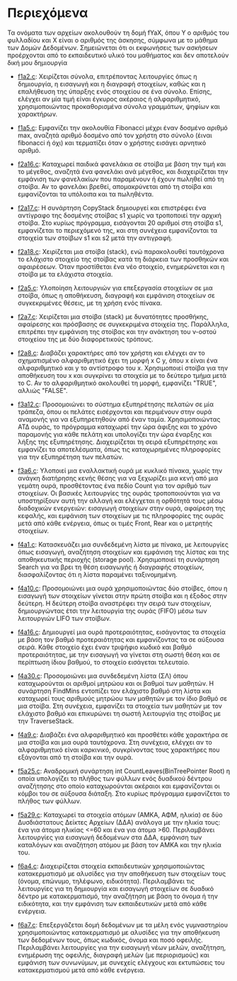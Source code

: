 # Περιεχόμενα
Τα ονόματα των αρχείων ακολουθούν τη δομή fYaX, όπου Y ο αριθμός του φυλλαδίου και X είναι ο αριθμός της άσκησης, σύμφωνα με το μάθημα των Δομών Δεδομένων. Σημειώνεται ότι οι εκφωνήσεις των ασκήσεων προέρχονται από το εκπαιδευτικό υλικό του μαθήματος και δεν αποτελούν δική μου δημιουργία

* [f1a2.c](./f1a2.c): Χειρίζεται σύνολα, επιτρέποντας λειτουργίες όπως η δημιουργία, η εισαγωγή και η διαγραφή στοιχείων, καθώς και η επαλήθευση της ύπαρξης ενός στοιχείου σε ένα σύνολο. Επίσης, ελέγχει αν μία τιμή είναι έγκυρος ακέραιος ή αλφαριθμητικό, χρησιμοποιώντας προκαθορισμένα σύνολα γραμμάτων, ψηφίων και χαρακτήρων.

* [f1a5.c](./f1a5.c): Εμφανίζει την ακολουθία Fibonacci μέχρι έναν δοσμένο αριθμό max, αναζητά αριθμό δοσμένο από τον χρήστη στο σύνολο (έιναι fibonacci ή όχι) και τερματίζει όταν ο χρήστης εισάγει αρνητικό αριθμό.
  
* [f2a16.c](./f2a16.c): Καταχωρεί παιδικά φανελάκια σε στοίβα με βάση την τιμή και το μέγεθος, αναζητά ένα φανελάκι ανά μέγεθος, και διαχειρίζεται την εμφάνιση των φανελακίων που παραμένουν ή έχουν πωληθεί από τη στοίβα. Αν το φανελάκι βρεθεί, απομακρύνεται από τη στοίβα και εμφανίζονται τα υπόλοιπα και τα πωληθέντα.

* [f2a17.c](./f2a17.c): Η συνάρτηση CopyStack δημιουργεί και επιστρέφει ένα αντίγραφο της δοσμένης στοίβας s1 χωρίς να τροποποιεί την αρχική στοίβα. Στο κυρίως πρόγραμμα, εισάγονται 20 αριθμοί στη στοίβα s1, εμφανίζεται το περιεχόμενό της, και στη συνέχεια εμφανίζονται τα στοιχεία των στοίβων s1 και s2 μετά την αντιγραφή.

* [f2a18.c](./f2a18.c): Χειρίζεται μια στοίβα (stack), ενώ παρακολουθεί ταυτόχρονα το ελάχιστο στοιχείο της στοίβας κατά τη διάρκεια των προσθηκών και αφαιρέσεων. Όταν προστίθεται ένα νέο στοιχείο, ενημερώνεται και η στοίβα με τα ελάχιστα στοιχεία.
     
* [f2a5.c](./f2a5.c): Υλοποίηση λειτουργιών για επεξεργασία στοιχείων σε μια στοίβα, όπως η αποθήκευση, διαγραφή και εμφάνιση στοιχείων σε συγκεκριμένες θέσεις, με τη χρήση ενός πίνακα.

* [f2a7.c](./f2a7.c): Χειρίζεται μια στοίβα (stack) με δυνατότητες προσθήκης, αφαίρεσης και πρόσβασης σε συγκεκριμένα στοιχεία της. Παράλληλα, επιτρέπει την εμφάνιση της στοίβας και την ανάκτηση του ν-οστού στοιχείου της με δύο διαφορετικούς τρόπους.

* [f2a8.c](./f2a8.c): Διαβάζει χαρακτήρες από τον χρήστη και ελέγχει αν το σχηματισμένο αλφαριθμητικό έχει τη μορφή x C y, όπου x είναι ένα αλφαριθμητικό και y το αντίστροφο του x. Χρησιμοποιεί στοίβα για την αποθήκευση του x και συγκρίνει τα στοιχεία με το δεύτερο τμήμα μετά το C. Αν το αλφαριθμητικό ακολουθεί τη μορφή, εμφανίζει "TRUE", αλλιώς "FALSE".

* [f3a12.c](./f3a12.c): Προσομοιώνει το σύστημα εξυπηρέτησης πελατών σε μία τράπεζα, όπου οι πελάτες εισέρχονται και περιμένουν στην ουρά αναμονής για να εξυπηρετηθούν από έναν ταμία. Χρησιμοποιώντας ΑΤΔ ουράς, το πρόγραμμα καταχωρεί την ώρα άφιξης και το χρόνο παραμονής για κάθε πελάτη και υπολογίζει την ώρα έναρξης και λήξης της εξυπηρέτησης. Διαχειρίζεται τη σειρά εξυπηρέτησης και εμφανίζει τα αποτελέσματα, όπως τις καταχωρημένες πληροφορίες για την εξυπηρέτηση των πελατών.

* [f3a6.c](./f3a6.c): Υλοποιεί μια εναλλακτική ουρά με κυκλικό πίνακα, χωρίς την ανάγκη διατήρησης κενής θέσης για να ξεχωρίζει μια κενή από μια γεμάτη ουρά, προσθέτοντας ένα πεδίο Count για τον αριθμό των στοιχείων. Οι βασικές λειτουργίες της ουράς τροποποιούνται για να υποστηρίξουν αυτή την αλλαγή και ελέγχεται η ορθότητά τους μέσω διαδοχικών ενεργειών: εισαγωγή στοιχείων στην ουρά, αφαίρεση της κεφαλής, και εμφάνιση των στοιχείων με τις πληροφορίες της ουράς μετά από κάθε ενέργεια, όπως οι τιμές Front, Rear και ο μετρητής στοιχείων.

* [f4a1.c](./f4a1.c): Κατασκευάζει μια συνδεδεμένη λίστα με πίνακα, με λειτουργίες όπως εισαγωγή, αναζήτηση στοιχείων και εμφάνιση της λίστας και της αποθηκευτικής περιοχής (storage pool). Χρησιμοποιεί τη συνάρτηση Search για να βρει τη θέση εισαγωγής ή διαγραφής στοιχείων, διασφαλίζοντας ότι η λίστα παραμένει ταξινομημένη.

* [f4a10.c](./f4a10.c): Προσομοιώνει μια ουρά χρησιμοποιώντας δύο στοίβες, όπου η εισαγωγή των στοιχείων γίνεται στην πρώτη στοίβα και η έξοδος στην δεύτερη. Η δεύτερη στοίβα αναστρέφει την σειρά των στοιχείων, δημιουργώντας έτσι την λειτουργία της ουράς (FIFO) μέσω των λειτουργιών LIFO των στοίβων.

* [f4a16.c](./f4a16.c): Δημιουργεί μια ουρά προτεραιότητας, εισάγοντας τα στοιχεία με βάση τον βαθμό προτεραιότητας και εμφανίζοντας τα σε αύξουσα σειρά. Κάθε στοιχείο έχει έναν τριψήφιο κωδικό και βαθμό προτεραιότητας, με την εισαγωγή να γίνεται στη σωστή θέση και σε περίπτωση ίδιου βαθμού, το στοιχείο εισάγεται τελευταίο.

* [f4a30.c](./f4a30.c): Προσομοιώνει μια συνδεδεμένη λίστα (ΣΛ) όπου καταχωρούνται οι αριθμοί μητρώου και οι βαθμοί των μαθητών. Η συνάρτηση FindMins εντοπίζει τον ελάχιστο βαθμό στη λίστα και καταχωρεί τους αριθμούς μητρώου των μαθητών με τον ίδιο βαθμό σε μια στοίβα. Στη συνέχεια, εμφανίζει τα στοιχεία των μαθητών με τον ελάχιστο βαθμό και επικυρώνει τη σωστή λειτουργία της στοίβας με την TraverseStack.

* [f4a9.c](./f4a9.c): Διαβάζει ένα αλφαριθμητικό και προσθέτει κάθε χαρακτήρα σε μια στοίβα και μια ουρά ταυτόχρονα. Στη συνέχεια, ελέγχει αν το αλφαριθμητικό είναι καρκινικό, συγκρίνοντας τους χαρακτήρες που εξάγονται από τη στοίβα και την ουρά.

* [f5a25.c](./f5a25.c): Αναδρομική συνάρτηση int CountLeaves(BinTreePointer Root) η οποία υπολογίζει το πλήθος των
φύλλων ενός δυαδικού δέντρου αναζήτησης στο οποίο καταχωρούνται ακέραιοι και εμφανίζονται οι κόμβοι του
σε αύξουσα διάταξη. Στο κυρίως πρόγραμμα εμφανίζεται το πλήθος των φύλλων. 

* [f5a29.c](./f5a29.c): Καταχωρεί τα στοιχεία ατόμων (ΑΜΚΑ, ΑΦΜ, ηλικία) σε δύο Δυσδιάστατους Δείκτες Αρχείων (ΔΔΑ) ανάλογα με την ηλικία τους: ένα για άτομα ηλικίας <=60 και ένα για άτομα >60. Περιλαμβάνει λειτουργίες για εισαγωγή δεδομένων στα ΔΔΑ, εμφάνιση των καταλόγων και αναζήτηση ατόμου με βάση τον ΑΜΚΑ και την ηλικία του.

* [f6a4.c](./f6a4.c): Διαχειρίζεται στοιχεία εκπαιδευτικών χρησιμοποιώντας κατακερματισμό με αλυσίδες για την αποθήκευση των στοιχείων τους (όνομα, επώνυμο, τηλέφωνο, ειδικότητα). Περιλαμβάνει τις λειτουργίες για τη δημιουργία και εισαγωγή στοιχείων σε δυαδικό δέντρο με κατακερματισμό, την αναζήτηση με βάση το όνομα ή την ειδικότητα, και την εμφάνιση των εκπαιδευτικών μετά από κάθε ενέργεια.

* [f6a7.c](./f6a7.c): Επεξεργάζεται δομή δεδομένων με τα μέλη ενός γυμναστηρίου χρησιμοποιώντας κατακερματισμό με αλυσίδες για την αποθήκευση των δεδομένων τους, όπως κωδικός, όνομα και ποσό οφειλής. Περιλαμβάνει λειτουργίες για την εισαγωγή νέων μελών, αναζήτηση, ενημέρωση της οφειλής, διαγραφή μελών (με περιορισμούς) και εμφάνιση των συνωνύμων, με συνεχείς ελέγχους και εκτυπώσεις του κατακερματισμού μετά από κάθε ενέργεια.
